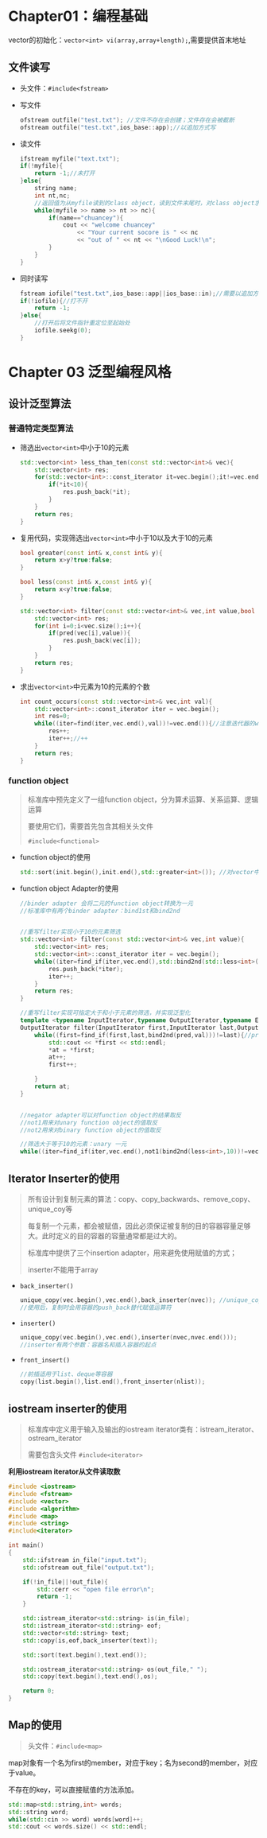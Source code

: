 # Chapter01：编程基础

vector的初始化：`vector<int> vi(array,array+length);`,需要提供首末地址

## 文件读写

- 头文件：`#include<fstream>`

- 写文件

  ```c++
  ofstream outfile("test.txt"); //文件不存在会创建；文件存在会被截断
  ofstream outfile("test.txt",ios_base::app);//以追加方式写
  ```

- 读文件

  ```c++
  ifstream myfile("text.txt");
  if(!myfile){
      return -1;//未打开
  }else{
      string name;
      int nt,nc;
      //返回值为从myfile读到的class object，读到文件末尾时，对class object求值结果为false
      while(myfile >> name >> nt >> nc){
          if(name=="chuancey"){
              cout << "welcome chuancey"
                  << "Your current socore is " << nc
                  << "out of " << nt << "\nGood Luck!\n";
          }
      }
  }
  ```

- 同时读写

  ```c++
  fstream iofile("test.txt",ios_base::app||ios_base::in);//需要以追加方式打开，否则会截断文件
  if(!iofile){//打不开
      return -1;
  }else{
      //打开后将文件指针重定位至起始处
      iofile.seekg(0);
  }
  ```

  

# Chapter 03 泛型编程风格

## 设计泛型算法

### 普通特定类型算法

- 筛选出`vector<int>`中小于10的元素

  ```c++
  std::vector<int> less_than_ten(const std::vector<int>& vec){
      std::vector<int> res;
      for(std::vector<int>::const_iterator it=vec.begin();it!=vec.end();it++){//注意const_iterator
          if(*it<10){
              res.push_back(*it);
          }
      }
      return res;
  }
  ```

- 复用代码，实现筛选出`vector<int>`中小于10以及大于10的元素

  ```c++
  bool greater(const int& x,const int& y){
      return x>y?true:false;
  }
  
  bool less(const int& x,const int& y){
      return x<y?true:false;
  }
  
  std::vector<int> filter(const std::vector<int>& vec,int value,bool (*pred)(const int& x,const int& y)){
      std::vector<int> res;
      for(int i=0;i<vec.size();i++){
          if(pred(vec[i],value)){
              res.push_back(vec[i]);
          }
      }
      return res;
  }
  
  ```

- 求出`vector<int>`中元素为10的元素的个数

  ```c++
  int count_occurs(const std::vector<int>& vec,int val){
      std::vector<int>::const_iterator iter = vec.begin();
      int res=0;
      while((iter=find(iter,vec.end(),val))!=vec.end()){//注意迭代器的while写法
          res++;
          iter++;//++
      }
      return res;
  }
  ```



### function object

> 标准库中预先定义了一组function object，分为算术运算、关系运算、逻辑运算
>
> 要使用它们，需要首先包含其相关头文件
>
> `#include<functional>`

- function object的使用

  ```c++
  std::sort(init.begin(),init.end(),std::greater<int>()); //对vector中的元素按从大到小的顺序排列
  ```

- function object Adapter的使用

  ```c++
  //binder adapter 会将二元的function object转换为一元
  //标准库中有两个binder adapter：bind1st和bind2nd
  
  
  //重写filter实现小于10的元素筛选
  std::vector<int> filter(const std::vector<int>& vec,int value){
      std::vector<int> res;
      std::vector<int>::const_iterator iter = vec.begin();
      while((iter=find_if(iter,vec.end(),std::bind2nd(std::less<int>(),value)))!=vec.end()){
          res.push_back(*iter);
          iter++;
      }
      return res;
  }
  
  //重写filter实现可指定大于和小于元素的筛选，并实现泛型化
  template <typename InputIterator,typename OutputIterator,typename ElemType,typename Comp>
  OutputIterator filter(InputIterator first,InputIterator last,OutputIterator at,const ElemType& val,Comp pred){
      while((first=find_if(first,last,bind2nd(pred,val)))!=last){//pred可以为less<int>()等function object
          std::cout << *first << std::endl;
          *at = *first;
          at++;
          first++;
  
      }
      return at;
  }
  
  
  //negator adapter可以对function object的结果取反
  //not1用来对unary function object的值取反
  //not2用来对binary function object的值取反
  
  //筛选大于等于10的元素：unary 一元
  while((iter=find_if(iter,vec.end(),not1(bind2nd(less<int>,10))!=vec.end());
  ```

## Iterator Inserter的使用

> 所有设计到复制元素的算法：copy、copy_backwards、remove_copy、unique_coy等
>
> 每复制一个元素，都会被赋值，因此必须保证被复制的目的容器容量足够大。此时定义的目的容器的容量通常都是过大的。
>
> 标准库中提供了三个insertion adapter，用来避免使用赋值的方式；
>
> inserter不能用于array

- `back_inserter()`

  ```c++
  unique_copy(vec.begin(),vec.end(),back_inserter(nvec)); //unique_copy的第三个参数是至指定目的容器开始的地址
  //使用后，复制时会用容器的push_back替代赋值运算符
  ```

- `inserter()`

  ```c++
  unique_copy(vec.begin(),vec.end(),inserter(nvec,nvec.end()));
  //inserter有两个参数：容器名和插入容器的起点
  ```

- `front_insert()`

  ```c++
  //前插适用于list、deque等容器
  copy(list.begin(),list.end(),front_inserter(nlist));
  ```

  

## iostream inserter的使用

> 标准库中定义用于输入及输出的iostream iterator类有：istream_iterator、ostream_iterator
>
> 需要包含头文件 `#include<iterator>`

**利用iostream iterator从文件读取数**

```c++
#include <iostream>
#include <fstream>
#include <vector>
#include <algorithm>
#include <map>
#include <string>
#include<iterator>

int main()
{
    std::ifstream in_file("input.txt");
    std::ofstream out_file("output.txt");

    if(!in_file||!out_file){
        std::cerr << "open file error\n";
        return -1;
    }

    std::istream_iterator<std::string> is(in_file);
    std::istream_iterator<std::string> eof;
    std::vector<std::string> text;
    std::copy(is,eof,back_inserter(text));

    std::sort(text.begin(),text.end());

    std::ostream_iterator<std::string> os(out_file," ");
    std::copy(text.begin(),text.end(),os);

    return 0;
}
```



## Map的使用

> 头文件：`#include<map>`

map对象有一个名为first的member，对应于key；名为second的member，对应于value。

不存在的key，可以直接赋值的方法添加。

```c++
std::map<std::string,int> words;
std::string word;
while(std::cin >> word) words[word]++;
std::cout << words.size() << std::endl;
```





























